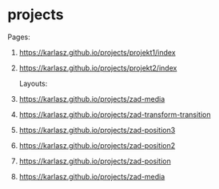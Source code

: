 # projects
Pages:
1. https://karlasz.github.io/projects/projekt1/index 
2. https://karlasz.github.io/projects/projekt2/index

   Layouts:
4. https://karlasz.github.io/projects/zad-media
5. https://karlasz.github.io/projects/zad-transform-transition
6. https://karlasz.github.io/projects/zad-position3
7. https://karlasz.github.io/projects/zad-position2
8. https://karlasz.github.io/projects/zad-position
9. https://karlasz.github.io/projects/zad-media
